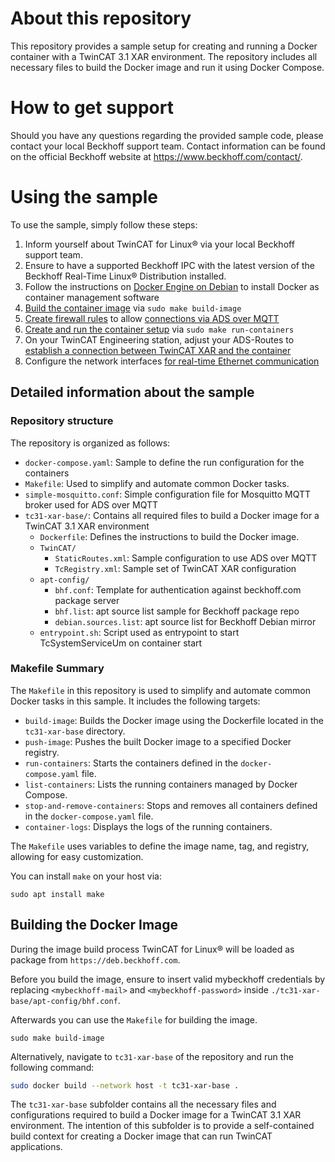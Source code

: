 # About this repository

This repository provides a sample setup for creating and running a Docker container with a TwinCAT 3.1 XAR environment.
The repository includes all necessary files to build the Docker image and run it using Docker Compose.

# How to get support

Should you have any questions regarding the provided sample code, please contact your local Beckhoff support team. Contact information can be found on the official Beckhoff website at https://www.beckhoff.com/contact/.

# Using the sample

To use the sample, simply follow these steps:

1. Inform yourself about TwinCAT for Linux® via your local Beckhoff support team.
2. Ensure to have a supported Beckhoff IPC with the latest version of the Beckhoff Real-Time Linux® Distribution installed.
3. Follow the instructions on [Docker Engine on Debian](https://docs.docker.com/engine/install/debian/#install-using-the-repository) to install Docker as container management software
4. [Build the container image](#building-the-docker-image) via `sudo make build-image`
5. [Create firewall rules](#firewall-rules-for-mqtt-connections) to allow [connections via ADS over MQTT](#connection-via-ads-over-mqtt)
6. [Create and run the container setup](#running-the-container) via `sudo make run-containers`
7. On your TwinCAT Engineering station, adjust your ADS-Routes to [establish a connection between TwinCAT XAR and the container](#establish-a-ads-over-mqtt-connection-between-twincat-xae-and-xar)
8. Configure the network interfaces [for real-time Ethernet communication](#configure-the-host-for-real-time-ethernet-communication)

## Detailed information about the sample

### Repository structure

The repository is organized as follows:

- `docker-compose.yaml`: Sample to define the run configuration for the containers
- `Makefile`: Used to simplify and automate common Docker tasks.
- `simple-mosquitto.conf`: Simple configuration file for Mosquitto MQTT broker used for ADS over MQTT
- `tc31-xar-base/`: Contains all required files to build a Docker image for a TwinCAT 3.1 XAR environment
    - `Dockerfile`: Defines the instructions to build the Docker image.
    - `TwinCAT/`
        - `StaticRoutes.xml`: Sample configuration to use ADS over MQTT
        - `TcRegistry.xml`: Sample set of TwinCAT XAR configuration
    - `apt-config/`
        - `bhf.conf`: Template for authentication against beckhoff.com package server
        - `bhf.list`: apt source list sample for Beckhoff package repo
        - `debian.sources.list`: apt source list for Beckhoff Debian mirror
    - `entrypoint.sh`: Script used as entrypoint to start TcSystemServiceUm on container start

### Makefile Summary

The `Makefile` in this repository is used to simplify and automate common Docker tasks in this sample.
It includes the following targets:

- `build-image`: Builds the Docker image using the Dockerfile located in the `tc31-xar-base` directory.
- `push-image`: Pushes the built Docker image to a specified Docker registry.
- `run-containers`: Starts the containers defined in the `docker-compose.yaml` file.
- `list-containers`: Lists the running containers managed by Docker Compose.
- `stop-and-remove-containers`: Stops and removes all containers defined in the `docker-compose.yaml` file.
- `container-logs`: Displays the logs of the running containers.

The `Makefile` uses variables to define the image name, tag, and registry, allowing for easy customization.

You can install `make` on your host via:

```
sudo apt install make
```

## Building the Docker Image

During the image build process TwinCAT for Linux® will be loaded as package from `https://deb.beckhoff.com`.

Before you build the image, ensure to insert valid mybeckhoff credentials by replacing `<mybeckhoff-mail>` and `<mybeckhoff-password>` inside `./tc31-xar-base/apt-config/bhf.conf`.

Afterwards you can use the `Makefile` for building the image.

```
sudo make build-image
```

Alternatively, navigate to `tc31-xar-base` of the repository and run the following command:

```sh
sudo docker build --network host -t tc31-xar-base .
```

The `tc31-xar-base` subfolder contains all the necessary files and configurations required to build a Docker image for a TwinCAT 3.1 XAR environment.
The intention of this subfolder is to provide a self-contained build context for creating a Docker image that can run TwinCAT applications.